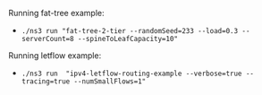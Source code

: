 Running fat-tree example:
* `./ns3 run "fat-tree-2-tier --randomSeed=233 --load=0.3 --serverCount=8 --spineToLeafCapacity=10"`

Running letflow example:
* `./ns3 run  "ipv4-letflow-routing-example --verbose=true --tracing=true --numSmallFlows=1"`